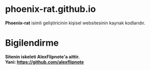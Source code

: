 # phoenix-rat.github.io

**Phoenix-rat** isimli geliştiricinin kişisel websitesinin kaynak kodlarıdır.

# Bigilendirme
**Sitenin iskeleti AlexFlipnote'a aittir.** <br>
**Yani: https://github.com/alexflipnote**
